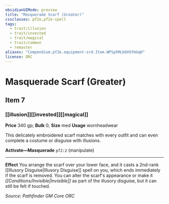 ```yaml
---
obsidianUIMode: preview
title: "Masquerade Scarf (Greater)"
cssclasses: pf2e,pf2e-spell
tags:
  - trait/illusion
  - trait/invested
  - trait/magical
  - trait/common
  - remaster
aliases: "Compendium.pf2e.equipment-srd.Item.WPSp5MLb0VOfmUqH"
license: ORC
---
```

# Masquerade Scarf (Greater)
## Item 7
### [[illusion]][[invested]][[magical]]


**Price** 340 gp; 
**Bulk** 0; **Size** med
**Usage** wornheadwear

This delicately embroidered scarf matches with every outfit and can even complete a costume or disguise with illusions.

**Activate—Masquerade** `pf2:2` (manipulate)

* * *

**Effect** You arrange the scarf over your lower face, and it casts a 2nd-rank [[Illusory Disguise|Illusory Disguise]] spell on you, which ends immediately if the scarf is removed. You can alter the scarf's appearance or make it _[[Conditions/Invisible|Invisible]]_ as part of the illusory disguise, but it can still be felt if touched.

*Source: Pathfinder GM Core*
*ORC*
